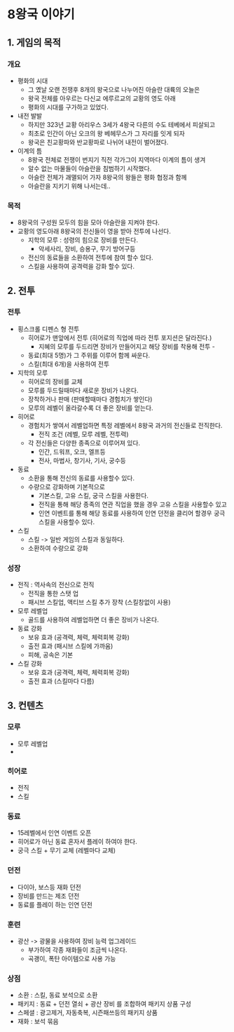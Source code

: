 # 8왕국 이야기
## 1. 게임의 목적
### 개요
- 평화의 시대
  - 그 옜날 오랜 전쟁후 8개의 왕국으로 나누어진 아슬란 대륙의 오늘은
  - 왕국 전체를 아우르는 다신교 에루르교의 교황의 영도 아래
  - 평화의 시대를 구가하고 있었다.
- 내전 발발
  - 하지만 323년 교황 아리우스 3세가 4왕국 다른의 수도 테베에서 피살되고
  - 최초로 인간이 아닌 오크의 왕 베헤무스가 그 자리를 잇게 되자
  - 왕국은 친교황파와 반교황파로 나뉘어 내전이 벌어졌다.
- 이계의 틈
  - 8왕국 전체로 전쟁이 번지기 직전 각가그이 지역마다 이계의 틈이 생겨
  - 알수 없는 마물들이 아슬란을 침범하기 시작했다.
  - 아슬란 전체가 괘멸되어 가자 8왕국의 왕들은 평화 협정과 함께
  - 아슬란을 지키기 위해 나서는데..
     
### 목적  
  - 8왕국의 구성원 모두의 힘을 모아 아슬란을 지켜야 한다.
  - 교황의 영도아래 8왕국의 전신들이 영을 받아 전투에 나선다.
    - 지학의 모루 : 성령의 힘으로 장비를 만든다.
      - 악세사리, 장비, 승용구, 무기 방어구등
    - 전신의 동료들을 소환하여 전투에 참여 할수 있다.
    - 스킬을 사용하여 공격력을 강화 할수 있다.     

## 2. 전투
### 전투
- 횡스크롤 디펜스 형 전투
  - 히어로가 맨앞에서 전투 (히어로의 직업에 따라 전투 포지션은 달라진다.)
    - 지혜의 모루를 두드리면 장비가 만들어지고 해당 장비를 착용해 전투  -  
  - 동료(최대 5명)가 그 주위를 이루어 함께 싸운다.
  - 스킬(최대 6개)을 사용하여 전투
- 지학의 모루
  - 히어로의 장비를 교체
  - 모루를 두드릴때마다 새로운 장비가 나온다.
  - 장착하거나 판매 (판매할때마다 경험치가 쌓인다)
  - 모루의 레벨이 올라갈수록 더 좋은 장비를 얻는다.  
- 히어로
  - 경험치가 쌓여서 레벨업하면 특정 레벨에서 8왕국 과거의 전신들로 전직한다.
    - 전직 조건 (레벨, 모루 레벨, 전투력) 
  - 각 전신들은 다양한 종족으로 이루어져 있다.
    - 인간, 드워프, 오크, 엘프등
    - 전사, 마법사, 창기사, 기사, 궁수등  
- 동료
  - 소환을 통해 전신의 동료를 사용할수 있다.
  - 수량으로 강화하며 기본적으로
    - 기본스킬, 고유 스킬, 궁극 스킬을 사용한다.
    - 전직을 통해 해당 종족의 연관 직업을 했을 경우 고유 스킬을 사용할수 있고
    - 인연 이벤트를 통해 해당 동료를 사용하여 인연 던전을 클리어 할경우 궁극 스킬을 사용할수 있다.   
- 스킬
  - 스킬 -> 일반 게임의 스킬과 동일하다.
  - 소환하여 수량으로 강화   

### 성장
- 전직 : 역사속의 전신으로 전직  
  - 전직을 통한 스탯 업
  - 패시브 스킬업, 액티브 스킬 추가 장착 (스킬창없이 사용) 
- 모루 레벨업
  - 골드를 사용하여 레벨업하면 더 좋은 장비가 나온다.     
- 동료 강화
  - 보유 효과 (공격력, 체력, 체력회복 강화)
  - 출전 효과 (패시브 스킬에 가까움)
  - 피해, 공속은 기본 
- 스킬 강화
  - 보유 효과 (공격력, 체력, 체력회복 강화)
  - 출전 효과 (스킬마다 다름) 

## 3. 컨텐츠
### 모루
  - 모루 레벨업
  - 
### 히어로
  - 전직
  - 스킬
### 동료
  - 15레벨에서 인연 이벤트 오픈
  - 히어로가 아닌 동료 혼자서 플레이 하여야 한다.
  - 궁극 스킬 + 무기 교체 (레벨마다 교체)
### 던전
  - 다이아, 보스등 재화 던전
  - 장비를 만드는 제조 던전
  - 동료를 플레이 하는 인연 던전
### 훈련
  - 광산 -> 광물을 사용하여 장비 능력 업그레이드
    - 부가하여 각종 재화들이 조금씩 나온다.
    - 곡괭이, 폭탄 아이템으로 사용 가능 
### 상점
  - 소환 : 스킬, 동료 보석으로 소환
  - 패키지 : 동료 + 던전 열쇠 + 광산 장비 를 조합하여 패키지 상품 구성
  - 스페셜 : 광고제거, 자동축복, 시즌패쓰등의 패키지 상품
  - 재화 : 보석 묶음














